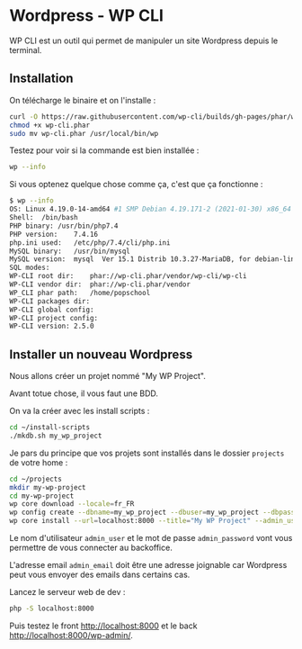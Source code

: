 # Wordpress - WP CLI

WP CLI est un outil qui permet de manipuler un site Wordpress depuis le terminal.

## Installation

On télécharge le binaire et on l'installe :

```bash
curl -O https://raw.githubusercontent.com/wp-cli/builds/gh-pages/phar/wp-cli.phar
chmod +x wp-cli.phar
sudo mv wp-cli.phar /usr/local/bin/wp
```

Testez pour voir si la commande est bien installée :

```bash
wp --info
```

Si vous optenez quelque chose comme ça, c'est que ça fonctionne :

```bash
$ wp --info
OS:	Linux 4.19.0-14-amd64 #1 SMP Debian 4.19.171-2 (2021-01-30) x86_64
Shell:	/bin/bash
PHP binary:	/usr/bin/php7.4
PHP version:	7.4.16
php.ini used:	/etc/php/7.4/cli/php.ini
MySQL binary:	/usr/bin/mysql
MySQL version:	mysql  Ver 15.1 Distrib 10.3.27-MariaDB, for debian-linux-gnu (x86_64) using readline 5.2
SQL modes:	
WP-CLI root dir:	phar://wp-cli.phar/vendor/wp-cli/wp-cli
WP-CLI vendor dir:	phar://wp-cli.phar/vendor
WP_CLI phar path:	/home/popschool
WP-CLI packages dir:	
WP-CLI global config:	
WP-CLI project config:	
WP-CLI version:	2.5.0
```

## Installer un nouveau Wordpress

Nous allons créer un projet nommé "My WP Project".

Avant totue chose, il vous faut une BDD.

On va la créer avec les install scripts :

```bash
cd ~/install-scripts
./mkdb.sh my_wp_project
```

Je pars du principe que vos projets sont installés dans le dossier `projects` de votre home :

```bash
cd ~/projects
mkdir my-wp-project
cd my-wp-project
wp core download --locale=fr_FR
wp config create --dbname=my_wp_project --dbuser=my_wp_project --dbpass=123 --locale=fr_FR
wp core install --url=localhost:8000 --title="My WP Project" --admin_user=admin --admin_password=123 --admin_email=info@example.com
```

Le nom d'utilisateur `admin_user` et le mot de passe `admin_password` vont vous permettre de vous connecter au backoffice.

L'adresse email `admin_email` doit être une adresse joignable car Wordpress peut vous envoyer des emails dans certains cas.

Lancez le serveur web de dev :

```bash
php -S localhost:8000
```

Puis testez le front [http://localhost:8000](http://localhost:8000) et le back [http://localhost:8000/wp-admin/](http://localhost:8000/wp-admin/).

